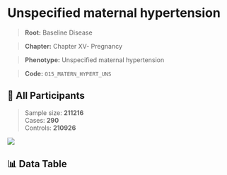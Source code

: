 # Unspecified maternal hypertension

> **Root:** Baseline Disease  

> **Chapter:** Chapter XV- Pregnancy  

> **Phenotype:** Unspecified maternal hypertension  

> **Code:** `O15_MATERN_HYPERT_UNS`

## 🧪 All Participants  
> Sample size: **211216**  
> Cases: **290**  
> Controls: **210926**
<img src="/Sensitive/Figures/ALL/Baseline/O15_MATERN_HYPERT_UNS.png"/>

## 📊 Data Table
<CsvTableMRF src="/Sensitive/Data/ALL/Baseline/LG_O15_MATERN_HYPERT_UNS.csv"/>

